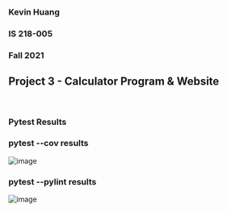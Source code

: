 ### Kevin Huang 
### IS 218-005
### Fall 2021
## Project 3 - Calculator Program & Website

<br>

### Pytest Results
### pytest --cov results
![image](https://user-images.githubusercontent.com/77855188/145701152-ea80bd44-07d3-4c56-b22a-ed9b9f18469a.png)

### pytest --pylint results
![image](https://user-images.githubusercontent.com/77855188/145701171-524b74b3-ea5f-423a-aeb8-ffce759144e5.png)



